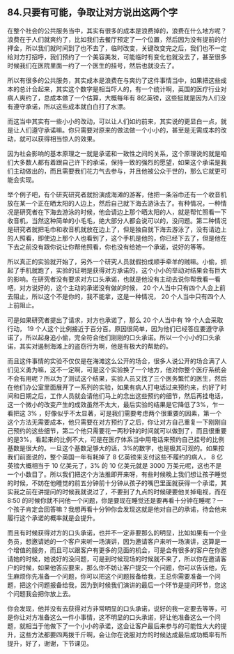 ## 84.只要有可能，争取让对方说出这两个字
在整个社会的公共服务当中，其实有很多的成本是浪费掉的，浪费在什么地方呢？浪费在于人们就爽约了，比如我们去餐厅预定了一个位置，然后因为没有提前的付押金，所以我们就时间到了也不去了，临时改变，关键改变完之后，我们也不一定给对方打招呼，我们预约了一个美容美发，可能临时有变化也就没去了，甚至很多时候我们在医院里面一约了一个医生的挂号，然后也就没去了。


所以有很多的公共服务，其实成本是浪费在与爽约了这件事情当中，如果把这些成本的总计合起来，其实这个数字是相当吓人的，有一个统计啊，英国的医疗行业对病人爽约了，总成本做了一个估算，大概每年有 8亿英镑，这些挺就是因为人们没有遵守承诺，所以这些成本就白白打了水漂。


而这当中其实有一些小小的改动，可以让人们如约前来，其实说的更显白一点，就是让人们遵守承诺嘛。你只需要对原来的做法做一个小小的，甚至是无需成本的改动，就可以获得相当惊人的效果。


因为社会影响的基本原理之一就是承诺和一致性之间的关系，这个原理说的就是咱们大多数人都有着跟自己许下的承诺，保持一致的强烈的愿望，如果这个承诺是我们主动做出的，而且需要我们花力气去参与，并且他被公众于世的，那么它就更可能会实现。


举个例子吧，有个研究研究者就扮演成海滩的游客，他把一条浴巾还有一个收音机放在某一个正在晒太阳的人边上，然后自己就下海去游泳去了。有种情况，一种情况是研究者在下海去游泳的时候，他会请边上那个晒太阳的人，就是帮忙照看一下收音机，当然这种简单的小毛毛，绝大部分人都会说可以的，没问题。第二种情况是研究者就把毛巾和收音机就放在边上了，但是独自就下海去游泳了，没有请边上的人照看，即使边上那个人也看到了，这个手机是他的，你已经下去了，但是他在下去之前没有跟你说让你帮他照看，你也没有给她一个承诺，说好的等等。


所以真正的实验就开始了，另外一个研究人员就假扮成顺手牵羊的贼嘛。小偷，抓起了手机就跑了，实验的证明是获得对方承诺的，这个小小的举动对结果会有巨大的影响。在研究者没有要求对方口头承诺，也就是他没有主动去说你帮我看一看吧，对方说好的，这个主动的承诺没有做的时候， 20 个人当中只有四个人会上前去阻止，所以这个不是你的，我不能拿，这是一种情况， 20 个人当中只有四个人上前阻止。


可是如果研究者提出了请求，对方也承诺了，那么 20 个人当中有 19 个人会采取行动， 19 个人这个比例接近于百分百。原因很简单，因为他们已经答应要遵守承诺了，所以起身追小偷，完全符合他们刚刚的口头承诺。所以一个小小的口头承诺，其实对遏制海滩上的盗窃行为啊，他是有极大的帮助的。


而且这件事情的实验不仅仅是在海滩这么公开的场合，很多人说公开的场合满了人们见义勇为嘛，这不一定啊，可是这个实验换了一个地方，他对你整个医疗系统会不会有用呢？所以为了测试这个结果，实验人员又找了三个医务繁忙的医生，然后在他们办公室里面展开了一系列的实验，如果有病人打电话过来预约来，约好了时间和日期之后，工作人员就会请他们马上的念出这些预约的细节，然后再挂电话，这一个微小的改变产生的成效虽然不太大，最后实验的结果是它降低了3%，乍一看把这 3% ，好像似乎不太显著，可是我们需要考虑两个很重要的因素，第一个这个方法无需要成本，他只需要在对方预约了之后，你让对方自己重复一下刚刚自己预约的这些细节，第二个他只需要花一两秒钟的时间就可以做到了，而且很重要的是3%，看起来的比例不大，可是在医疗体系当中用电话来预约自己挂号的比例基数是很大的。一旦这个基数足够大的话，3%的数字，也是极其可观的。如果按我们前面说的，整个英国一年有耗掉了 8 亿英镑来支付这些不履约的病人， 8 亿英镑大概相当于 10 亿美元了，3% 的 10 亿美元就是 3000 万美元呢，这也不是一个小数目了。所以我们把这个方法推即开来呀，有些时候晚上我们想让孩子睡觉的时候，不妨在他睡觉的前五分钟前十分钟从孩子的嘴巴里面就获得一个承诺，其实我之前在讲提问的时候我就说过了，不要到了九点的时候硬要他关掉电视，而在 8:50 的时候你就不问他一个问题，你是要现在睡觉还是要再看十分钟在睡呢？一个孩子肯定会回答嘛？我想再看十分钟你会发现这就是他对自己的承诺，待会他来履行这个承诺的概率就是会提升。


而且有时候获得对方的口头承诺，也并不一定非要那么的明显，比如如果有一个业务员，想邀请她的一个客户来听一场演讲，因为邀请客户来听一场演讲，这算是一个增值的服务，而且可以跟客户有更多的见面的机会，可是会有很多的客户在你邀请她的时候，她说好的没问题，可是到时候现场的时候就不来了，所以你在邀请客户的时候，如果他答应要来，那么你不妨让客户提交一个问题，你可以告诉他，先生麻烦你先准备一个问题，你可以把这个问题报备给我，王总你需要准备一个问题，把这个问题报备给我，因为到时候我们演讲的最后一个环节是提问环节，您这个问题我会把你放上去。


你会发现，他并没有去获得对方非常明显的口头承诺，说好的我一定要去等等，可是你让对方准备这么一件小事情，这不明显的口头承诺，好让他准备这么一个问题，就相当于他做下了一个小小的承诺，这会让客户最后来参与的可能性大大的提升，这些方法都要四两拨千斤啊，会让你在说服对方的时候达成最后成功概率有所提升，好了，谢谢，下节课见。

